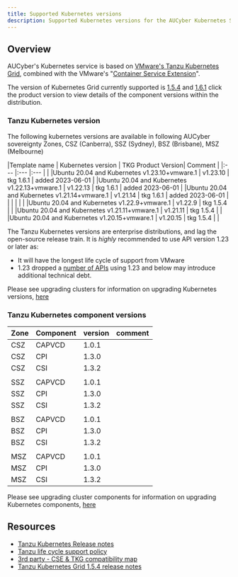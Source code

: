 ```yaml
---
title: Supported Kubernetes versions
description: Supported Kubernetes versions for the AUCyber Kubernetes Service
---
```

## Overview

AUCyber's Kubernetes service is based on  [VMware's Tanzu Kubernetes Grid](https://docs.vmware.com/en/VMware-Tanzu-Kubernetes-Grid/1.6/vmware-tanzu-kubernetes-grid-16/GUID-release-notes.html), combined with the VMware's "[Container Service Extension](https://docs.vmware.com/en/VMware-Cloud-Director-Container-Service-Extension/4.0.3/rn/vmware-cloud-director-container-service-extension-403-release-notes/index.html)".

The version of Kubernetes Grid currently supported is [1.5.4](https://docs.vmware.com/en/VMware-Tanzu-Kubernetes-Grid/1.5/vmware-tanzu-kubernetes-grid-15/GUID-release-notes.html) and [1.6.1](https://docs.vmware.com/en/VMware-Tanzu-Kubernetes-Grid/1.6/vmware-tanzu-kubernetes-grid-16/GUID-release-notes.html) click the product version to view details of the component versions within the distribution.

### Tanzu Kubernetes version

The following kubernetes versions are available in following AUCyber sovereignty Zones, CSZ (Canberra), SSZ (Sydney), BSZ (Brisbane), MSZ (Melbourne)  

|Template name                                 | Kubernetes version | TKG Product Version| Comment          |
|:---                                          |:---                |:---                |                  |
|Ubuntu 20.04 and Kubernetes v1.23.10+vmware.1 | v1.23.10           | tkg 1.6.1          | added 2023-06-01 |
|Ubuntu 20.04 and Kubernetes v1.22.13+vmware.1 | v1.22.13           | tkg 1.6.1          | added 2023-06-01 |
|Ubuntu 20.04 and Kubernetes v1.21.14+vmware.1 | v1.21.14           | tkg 1.6.1          | added 2023-06-01 |
|                                              |                    |                    |                  |
|Ubuntu 20.04 and Kubernetes v1.22.9+vmware.1  | v1.22.9            | tkg 1.5.4          |                  |
|Ubuntu 20.04 and Kubernetes v1.21.11+vmware.1 | v1.21.11           | tkg 1.5.4          |                  |
|Ubuntu 20.04 and Kubernetes v1.20.15+vmware.1 | v1.20.15           | tkg 1.5.4          |                  |

The Tanzu Kubernetes versions are enterprise distributions, and lag the open-source release train. It is *highly* recommended to use API version 1.23 or later as:

- It will have the longest life cycle of support from VMware  
- 1.23 dropped a [number of APIs](https://kubernetes.io/blog/2021/12/07/kubernetes-1-23-release-announcement/) using 1.23 and below may introduce additional technical debt.

Please see upgrading clusters for information on upgrading Kubernetes versions, [here](./upgrading_clusters_vcd_ui.md)

### Tanzu Kubernetes component versions

| Zone| Component| version | comment|
|:--- |:---      |:---     |:---    |
| CSZ | CAPVCD   | 1.0.1   |        |
| CSZ | CPI      | 1.3.0   |        |
| CSZ | CSI      | 1.3.2   |        |
|     |          |         |        |
| SSZ | CAPVCD   | 1.0.1   |        |
| SSZ | CPI      | 1.3.0   |        |
| SSZ | CSI      | 1.3.2   |        |
|     |          |         |        |
| BSZ | CAPVCD   | 1.0.1   |        |
| BSZ | CPI      | 1.3.0   |        |
| BSZ | CSI      | 1.3.2   |        |
|     |          |         |        |
| MSZ | CAPVCD   | 1.0.1   |        |
| MSZ | CPI      | 1.3.0   |        |
| MSZ | CSI      | 1.3.2   |        |

Please see upgrading cluster components for information on upgrading Kubernetes components, [here](./upgrading_component_versions.md)

## Resources

- [Tanzu Kubernetes Release notes](https://docs.vmware.com/en/VMware-Tanzu-Kubernetes-releases/services/rn/vmware-tanzu-kubernetes-releases-release-notes/index.html)
- [Tanzu life cycle support policy](https://tanzu.vmware.com/support/lifecycle_policy)
- [3rd party -  CSE & TKG compatibility map](https://www.funkycloudmedina.com/2023/03/cse-tkg-and-tkr-release-mapping-table/)
- [Tanzu Kubernetes Grid 1.5.4 release notes](https://docs.vmware.com/en/VMware-Tanzu-Kubernetes-Grid/1.5/vmware-tanzu-kubernetes-grid-15/GUID-release-notes.html)
